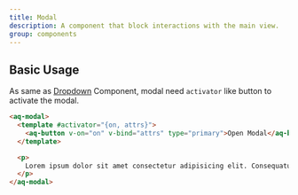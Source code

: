 ```yaml
---
title: Modal
description: A component that block interactions with the main view.
group: components
---
```


## Basic Usage
As same as [Dropdown](/docs/dropdown) Component, modal need `activator` like button to activate the modal.

<example-modal></example-modal>

```html
<aq-modal>
  <template #activator="{on, attrs}">
    <aq-button v-on="on" v-bind="attrs" type="primary">Open Modal</aq-button>
  </template>

  <p>
    Lorem ipsum dolor sit amet consectetur adipisicing elit. Consequatur amet labore.
  </p>
</aq-modal>
```